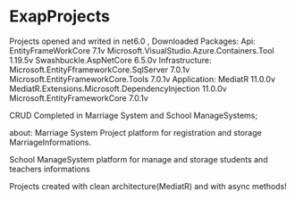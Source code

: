 # ExapProjects
Projects opened and writed in net6.0 ,
Downloaded Packages:
Api:
  EntityFrameWorkCore 7.1v
  Microsoft.VisualStudio.Azure.Containers.Tool 1.19.5v
  Swashbuckle.AspNetCore 6.5.0v
Infrastructure:
  Microsoft.EntityFframeworkCore.SqlServer 7.0.1v
  Microsoft.EntityFrameworkCore.Tools 7.0.1v
Application:
  MediatR 11.0.0v
  MediatR.Extensions.Microsoft.DependencyInjection 11.0.0v
  Microsoft.EntityFrameworkCore 7.0.1v


CRUD Completed in Marriage System and School ManageSystems;

about:
  Marriage System Project platform for registration and         storage MarriageInformations.

  School ManageSystem platform for manage and storage students and teachers informations

Projects created with clean architecture(MediatR) and with async methods!







